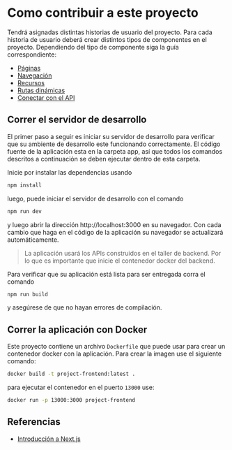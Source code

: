 # Como contribuir a este proyecto

Tendrá asignadas distintas historias de usuario del proyecto. Para cada historia de usuario deberá crear distintos tipos de componentes en el proyecto. Dependiendo del tipo de componente siga la guía correspondiente:

- [Páginas](./create_new_page.md#creación-de-páginas)
- [Navegación](./modify_nav.md)
- [Recursos]()
- [Rutas dinámicas]()
- [Conectar con el API](./create_new_page.md#consumir-un-api)

## Correr el servidor de desarrollo

El primer paso a seguir es iniciar su servidor de desarrollo para verificar que su ambiente de desarrollo este funcionando correctamente. El código fuente de la aplicación esta en la carpeta app, así que todos los comandos descritos a continuación se deben ejecutar dentro de esta carpeta.

Inicie por instalar las dependencias usando

```bash
npm install
```

luego, puede iniciar el servidor de desarrollo con el comando

```bash
npm run dev
```

y luego abrir la dirección http://localhost:3000 en su navegador. Con cada cambio que haga en el código de la aplicación su navegador se actualizará automáticamente.

> La aplicación usará los APIs construidos en el taller de backend. Por lo que es importante que inicie el contenedor docker del backend.

Para verificar que su aplicación está lista para ser entregada corra el comando

```bash
npm run build
```

y asegúrese de que no hayan errores de compilación.

## Correr la aplicación con Docker

Este proyecto contiene un archivo `Dockerfile` que puede usar para crear un contenedor docker con la aplicación. Para crear la imagen use el siguiente comando:

```bash
docker build -t project-frontend:latest .
```

para ejecutar el contenedor en el puerto `13000` use:

```bash
docker run -p 13000:3000 project-frontend
```

## Referencias

- [Introducción a Next.js](https://nextjs.org/learn/foundations/about-nextjs)
